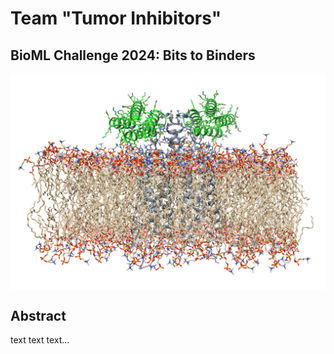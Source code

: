# Team "Tumor Inhibitors"
## BioML Challenge 2024: Bits to Binders

<p align="center">
  <img src="./figures/binder_with_CD20_in_membrane.png" alt="Designed binders with CD20 in a membrane" width="1100px" align="middle"/>
</p>

## Abstract

text text text...
